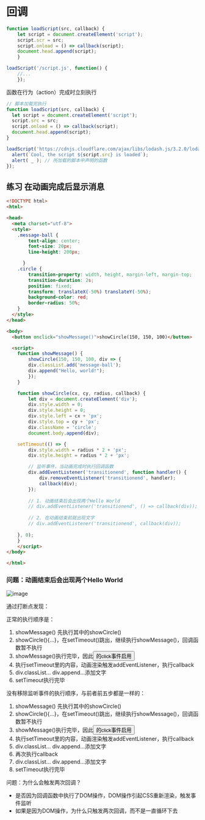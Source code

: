 
# 回调


```js
function loadScript(src, callback) {
    let script = document.createElement('script');
    script.scr = src;
    script.onload = () => callback(script);
    document.head.append(script);
    }

loadScript('/script.js', function() { 
    //...
    });
```

函数在行为（action）完成时立刻执行
```js
// 脚本加载完执行
function loadScript(src, callback) {
  let script = document.createElement('script');
  script.src = src;
  script.onload = () => callback(script);
  document.head.append(script);
}

loadScript('https://cdnjs.cloudflare.com/ajax/libs/lodash.js/3.2.0/lodash.js', script => {
  alert(`Cool, the script ${script.src} is loaded`);
  alert( _ ); // 所加载的脚本中声明的函数
});
```


## 练习 在动画完成后显示消息
```html
<!DOCTYPE html>
<html>

<head>
  <meta charset="utf-8">
  <style>
    .message-ball {
        text-align: center;
        font-size: 20px;
        line-height: 200px;

      }
    .circle {
        transition-property: width, height, margin-left, margin-top;
        transition-duration: 2s;
        position: fixed;
        transform: translateX(-50%) translateY(-50%);
        background-color: red;
        border-radius: 50%;
    }
  </style>
</head>

<body>
  <button onclick="showMessage()">showCircle(150, 150, 100)</button>

  <script>
    function showMessage() {
        showCircle(150, 150, 100, div => {
        div.classList.add('message-ball');
        div.append("Hello, world!");
        });
    }

    function showCircle(cx, cy, radius, callback) {
        let div = document.createElement('div');
        div.style.width = 0;
        div.style.height = 0;
        div.style.left = cx + 'px';
        div.style.top = cy + 'px';
        div.className = 'circle';
        document.body.append(div);

    setTimeout(() => {
        div.style.width = radius * 2 + 'px';
        div.style.height = radius * 2 + 'px';

        // 监听事件，当动画完成时执行回调函数
        div.addEventListener('transitionend', function handler() {
            div.removeEventListener('transitionend', handler);
            callback(div);
        });
        
        // 1. 动画结束后会出现两个Hello World
        // div.addEventListener('transitionend', () => callback(div));
        
        // 2. 在动画结束前就出现文字    
        // div.addEventListener('transitionend', callback(div));
        
    }, 0);
    }
    </script>
</body>

</html>
```

### 问题：动画结束后会出现两个Hello World
![image](https://cdn.nlark.com/yuque/0/2020/png/419446/1590116371795-0c810c91-afda-46ed-8126-0541eede7d1c.png)

通过打断点发现：

正常的执行顺序是：
1. showMessage() 先执行其中的showCircle()
2. showCircle(){...}，在setTimeout()跳出，继续执行showMessage()，回调函数暂不执行
3. showMessage()执行完毕，因此<button>的click事件启用
4. 执行setTimeout里的内容，动画渲染触发addEventListener，执行callback
5. div.classList... div.append...添加文字
6. setTimeout执行完毕


没有移除监听事件的执行顺序，与前者前五步都是一样的：
1. showMessage() 先执行其中的showCircle()
2. showCircle(){...}，在setTimeout()跳出，继续执行showMessage()，回调函数暂不执行
3. showMessage()执行完毕，因此<button>的click事件启用
4. 执行setTimeout里的内容，动画渲染触发addEventListener，执行callback
5. div.classList... div.append...添加文字
6. 再次执行callback
7. div.classList... div.append...添加文字
8. setTimeout执行完毕



问题：为什么会触发两次回调？

- 是否因为回调函数中执行了DOM操作，DOM操作引起CSS重新渲染，触发事件监听
- 如果是因为DOM操作，为什么只触发两次回调，而不是一直循环下去






